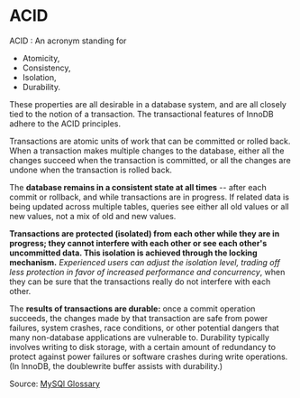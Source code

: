 


ACID
====

ACID : An acronym standing for 

 -  Atomicity,
 -  Consistency,
 -  Isolation,
 -  Durability.

 
These properties are all desirable in a database system, and are all closely tied to the notion of a transaction. The transactional features of InnoDB adhere to the ACID principles.

Transactions are atomic units of work that can be committed or rolled back. When a transaction makes multiple changes to the database, either all the changes succeed when the transaction is committed, or all the changes are undone when the transaction is rolled back.

The **database remains in a consistent state at all times** -- after each commit or rollback, and while transactions are in progress. If related data is being updated across multiple tables, queries see either all old values or all new values, not a mix of old and new values.

**Transactions are protected (isolated) from each other while they are in progress; they cannot interfere with each other or see each other's uncommitted data. This isolation is achieved through the locking mechanism.** *Experienced users can adjust the isolation level, trading off less protection in favor of increased performance and concurrency*, when they can be sure that the transactions really do not interfere with each other.

The **results of transactions are durable:** once a commit operation succeeds, the changes made by that transaction are safe from power failures, system crashes, race conditions, or other potential dangers that many non-database applications are vulnerable to. Durability typically involves writing to disk storage, with a certain amount of redundancy to protect against power failures or software crashes during write operations. (In InnoDB, the doublewrite buffer assists with durability.)


Source: [MySQl Glossary](http://dev.mysql.com/doc/refman/5.7/en/glossary.html#glos_acid)